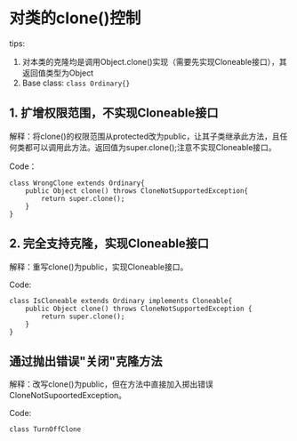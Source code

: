 # 对类的clone()控制
tips: 
1. 对本类的克隆均是调用Object.clone()实现（需要先实现Cloneable接口），其返回值类型为Object
2. Base class: `class Ordinary{}`
## 1. 扩增权限范围，不实现Cloneable接口
解释：将clone()的权限范围从protected改为public，让其子类继承此方法，且任何类都可以调用此方法。返回值为super.clone();注意不实现Cloneable接口。

Code：
```
class WrongClone extends Ordinary{
    public Object clone() throws CloneNotSupportedException{
        return super.clone();
    }
}
```
## 2. 完全支持克隆，实现Cloneable接口
解释：重写clone()为public，实现Cloneable接口。

Code:
```
class IsCloneable extends Ordinary implements Cloneable{
    public Object clone() throws CloneNotSupportedException {
        return super.clone();
    }
}
```
## 通过抛出错误"关闭"克隆方法
解释：改写clone()为public，但在方法中直接加入掷出错误CloneNotSupoortedException。

Code:
```
class TurnOffClone
```